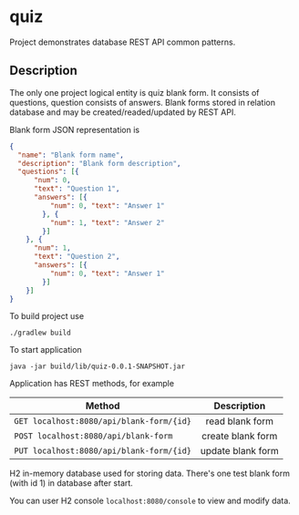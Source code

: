 # quiz

Project demonstrates database REST API common patterns.    

## Description

The only one project logical entity is quiz blank form. It consists of
questions, question consists of answers. Blank forms stored in relation
database and may be created/readed/updated by REST API.

Blank form JSON representation is

```json
{
  "name": "Blank form name",
  "description": "Blank form description",
  "questions": [{
      "num": 0,
      "text": "Question 1",
      "answers": [{
          "num": 0, "text": "Answer 1"
        }, {
          "num": 1, "text": "Answer 2"
        }]
    }, {
      "num": 1,
      "text": "Question 2",
      "answers": [{
          "num": 0, "text": "Answer 1"
        }]
    }]
}
```

To build project use
```
./gradlew build
```

To start application
```
java -jar build/lib/quiz-0.0.1-SNAPSHOT.jar
```

Application has REST methods, for example

| Method                                   | Description       |
| ---------------------------------------- |:-----------------:|
| `GET localhost:8080/api/blank-form/{id}` | read blank form   |
| `POST localhost:8080/api/blank-form `    | create blank form |
| `PUT localhost:8080/api/blank-form/{id}` | update blank form |

H2 in-memory database used for storing data. There's one test blank form
(with id 1) in database after start.

You can user H2 console `localhost:8080/console` to view and modify data. 

